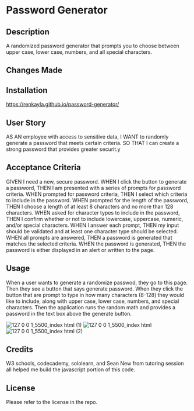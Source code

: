 # Password Generator


## Description

A randomized password generator that prompts you to choose between upper case, lower case, numbers, and all special characters.

## Changes Made

## Installation

https://renkayla.github.io/password-generator/


## User Story 

AS AN employee with access to sensitive data, I WANT to randomly generate a password that meets certain criteria. SO THAT I can create a strong password that provides greater securit.y

## Acceptance Criteria

GIVEN I need a new, secure password. WHEN I click the button to generate a password, THEN I am presented with a series of prompts for password criteria.
WHEN prompted for password criteria, THEN I select which criteria to include in the password. WHEN prompted for the length of the password, THEN I choose a length of at least 8 characters and no more than 128 characters. WHEN asked for character types to include in the password, THEN I confirm whether or not to include lowercase, uppercase, numeric, and/or special characters. WHEN I answer each prompt, THEN my input should be validated and at least one character type should be selected. WHEN all prompts are answered, THEN a password is generated that matches the selected criteria. WHEN the password is generated, THEN the password is either displayed in an alert or written to the page.


## Usage

When a user wants to generate a randomize passwod, they go to this page.
Then they see a button that says generate password.
When they click the button that are prompt to type in how many characters (8-128) they would like to include, along with upper case, lower case, numbers, and special characters. Then the application runs the random math and provides a password in the text box above the generate button.

![127 0 0 1_5500_index html (1)](https://user-images.githubusercontent.com/116777951/224874793-664119ab-acfd-4651-81b1-93e188d38b3c.png)
![127 0 0 1_5500_index html](https://user-images.githubusercontent.com/116777951/224874820-ca71cf3e-3e9f-4814-9e94-fc9b907b3e1c.png)
![127 0 0 1_5500_index html (2)](https://user-images.githubusercontent.com/116777951/224874849-e7044f3a-b667-47dc-ba97-ce40fad2db95.png)


## Credits 

W3 schools, codecademy, sololearn, and Sean New from tutoring session all helped me build the javascript portion of this code.


## License 
 Please refer to the license in the repo.
